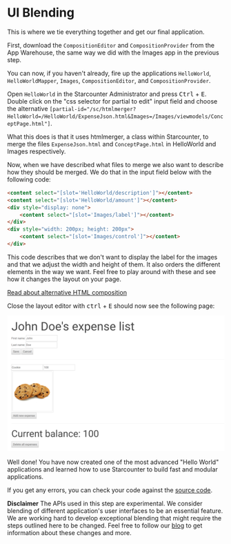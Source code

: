 # UI Blending

This is where we tie everything together and get our final application.

First, download the `CompositionEditor` and `CompositionProvider` from the App Warehouse, the same way we did with the Images app in the previous step. 

You can now, if you haven't already, fire up the applications <code>HelloWorld</code>, <code>HelloWorldMapper</code>, <code>Images</code>, `CompositionEditor`, and `CompositionProvider`.

Open <code>HelloWorld</code> in the Starcounter Administrator and press <kbd>Ctrl</kbd> + <kbd>E</kbd>. Double click on the "css selector for partial to edit" input field and choose the alternative <code>[partial-id="/sc/htmlmerger?HelloWorld=/HelloWorld/ExpenseJson.html&Images=/Images/viewmodels/ConceptPage.html"]</code>.

What this does is that it uses htmlmerger, a class within Starcounter, to merge the files <code>ExpenseJson.html</code> and <code>ConceptPage.html</code> in HelloWorld and Images respectively.

Now, when we have described what files to merge we also want to describe how they should be merged. We do that in the input field below with the following code:
```html
<content select="[slot='HelloWorld/description']"></content>
<content select="[slot='HelloWorld/amount']"></content>
<div style="display: none">
    <content select="[slot='Images/label']"></content>
</div>
<div style="width: 200px; height: 200px">
    <content select="[slot='Images/control']"></content>
</div>
```

This code describes that we don't want to display the label for the images and that we adjust the width and height of them. It also orders the different elements in the way we want. Feel free to play around with these and see how it changes the layout on your page. 

<aside class="read-more">
   <a href="http://starcounter.io/guides/web/import-html-compositions/">Read about alternative HTML composition</a>
</aside>

Close the layout editor with <kbd>ctrl</kbd> + <kbd>E</kbd> should now see the following page:

![final tutorial image](/assets/Capture-2.png)

Well done! You have now created one of the most advanced "Hello World" applications and learned how to use Starcounter to build fast and modular applications. 

If you get any errors, you can check your code against the [source code](https://github.com/StarcounterSamples/HelloWorld/commit/409e59f043987339359c513bf5888d76702e87e7).

<section class="hero"><strong>Disclaimer</strong>
The APIs used in this step are experimental. We consider blending of different application's user interfaces to be an essential feature. We are working hard to develop exceptional blending that might require the steps outlined here to be changed. Feel free to follow our <a href="http://starcounter.io/blog/">blog</a> to get information about these changes and more.</section>